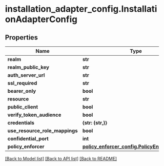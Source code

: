 # installation_adapter_config.InstallationAdapterConfig

## Properties
Name | Type | Description | Notes
------------ | ------------- | ------------- | -------------
**realm** | **str** |  | [optional] 
**realm_public_key** | **str** |  | [optional] 
**auth_server_url** | **str** |  | [optional] 
**ssl_required** | **str** |  | [optional] 
**bearer_only** | **bool** |  | [optional] 
**resource** | **str** |  | [optional] 
**public_client** | **bool** |  | [optional] 
**verify_token_audience** | **bool** |  | [optional] 
**credentials** | **{str: (str,)}** |  | [optional] 
**use_resource_role_mappings** | **bool** |  | [optional] 
**confidential_port** | **int** |  | [optional] 
**policy_enforcer** | [**policy_enforcer_config.PolicyEnforcerConfig**](PolicyEnforcerConfig.md) |  | [optional] 

[[Back to Model list]](../README.md#documentation-for-models) [[Back to API list]](../README.md#documentation-for-api-endpoints) [[Back to README]](../README.md)


